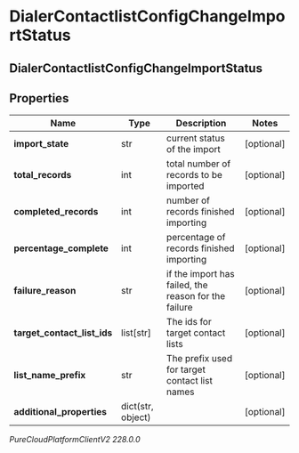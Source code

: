 # DialerContactlistConfigChangeImportStatus

## DialerContactlistConfigChangeImportStatus

## Properties

|Name | Type | Description | Notes|
|------------ | ------------- | ------------- | -------------|
| **import_state** | str | current status of the import | [optional] |
| **total_records** | int | total number of records to be imported | [optional] |
| **completed_records** | int | number of records finished importing | [optional] |
| **percentage_complete** | int | percentage of records finished importing | [optional] |
| **failure_reason** | str | if the import has failed, the reason for the failure | [optional] |
| **target_contact_list_ids** | list[str] | The ids for target contact lists | [optional] |
| **list_name_prefix** | str | The prefix used for target contact list names | [optional] |
| **additional_properties** | dict(str, object) |  | [optional] |



_PureCloudPlatformClientV2 228.0.0_
